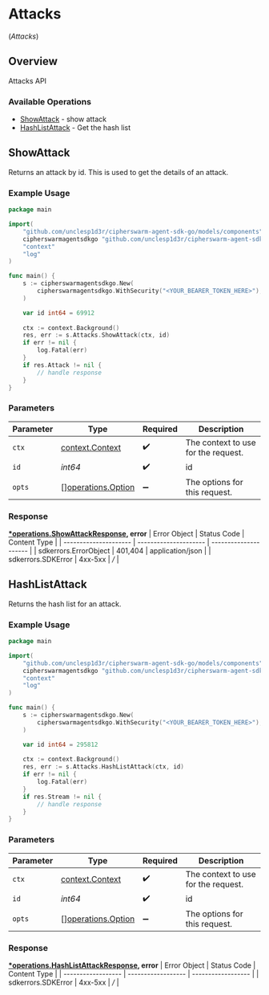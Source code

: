 # Attacks
(*Attacks*)

## Overview

Attacks API

### Available Operations

* [ShowAttack](#showattack) - show attack
* [HashListAttack](#hashlistattack) - Get the hash list

## ShowAttack

Returns an attack by id. This is used to get the details of an attack.

### Example Usage

```go
package main

import(
	"github.com/unclesp1d3r/cipherswarm-agent-sdk-go/models/components"
	cipherswarmagentsdkgo "github.com/unclesp1d3r/cipherswarm-agent-sdk-go"
	"context"
	"log"
)

func main() {
    s := cipherswarmagentsdkgo.New(
        cipherswarmagentsdkgo.WithSecurity("<YOUR_BEARER_TOKEN_HERE>"),
    )

    var id int64 = 69912
    
    ctx := context.Background()
    res, err := s.Attacks.ShowAttack(ctx, id)
    if err != nil {
        log.Fatal(err)
    }
    if res.Attack != nil {
        // handle response
    }
}
```

### Parameters

| Parameter                                                | Type                                                     | Required                                                 | Description                                              |
| -------------------------------------------------------- | -------------------------------------------------------- | -------------------------------------------------------- | -------------------------------------------------------- |
| `ctx`                                                    | [context.Context](https://pkg.go.dev/context#Context)    | :heavy_check_mark:                                       | The context to use for the request.                      |
| `id`                                                     | *int64*                                                  | :heavy_check_mark:                                       | id                                                       |
| `opts`                                                   | [][operations.Option](../../models/operations/option.md) | :heavy_minus_sign:                                       | The options for this request.                            |


### Response

**[*operations.ShowAttackResponse](../../models/operations/showattackresponse.md), error**
| Error Object          | Status Code           | Content Type          |
| --------------------- | --------------------- | --------------------- |
| sdkerrors.ErrorObject | 401,404               | application/json      |
| sdkerrors.SDKError    | 4xx-5xx               | */*                   |

## HashListAttack

Returns the hash list for an attack.

### Example Usage

```go
package main

import(
	"github.com/unclesp1d3r/cipherswarm-agent-sdk-go/models/components"
	cipherswarmagentsdkgo "github.com/unclesp1d3r/cipherswarm-agent-sdk-go"
	"context"
	"log"
)

func main() {
    s := cipherswarmagentsdkgo.New(
        cipherswarmagentsdkgo.WithSecurity("<YOUR_BEARER_TOKEN_HERE>"),
    )

    var id int64 = 295812
    
    ctx := context.Background()
    res, err := s.Attacks.HashListAttack(ctx, id)
    if err != nil {
        log.Fatal(err)
    }
    if res.Stream != nil {
        // handle response
    }
}
```

### Parameters

| Parameter                                                | Type                                                     | Required                                                 | Description                                              |
| -------------------------------------------------------- | -------------------------------------------------------- | -------------------------------------------------------- | -------------------------------------------------------- |
| `ctx`                                                    | [context.Context](https://pkg.go.dev/context#Context)    | :heavy_check_mark:                                       | The context to use for the request.                      |
| `id`                                                     | *int64*                                                  | :heavy_check_mark:                                       | id                                                       |
| `opts`                                                   | [][operations.Option](../../models/operations/option.md) | :heavy_minus_sign:                                       | The options for this request.                            |


### Response

**[*operations.HashListAttackResponse](../../models/operations/hashlistattackresponse.md), error**
| Error Object       | Status Code        | Content Type       |
| ------------------ | ------------------ | ------------------ |
| sdkerrors.SDKError | 4xx-5xx            | */*                |
